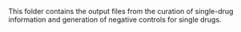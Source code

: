 This folder contains the output files from the curation of single-drug information and generation of negative controls for single drugs.
